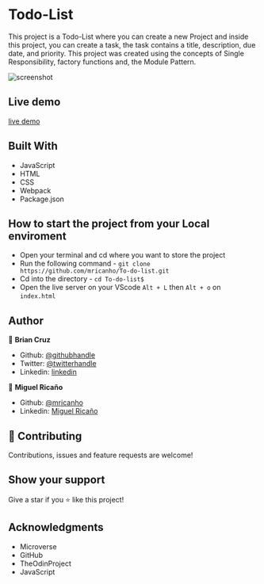 # Todo-List

This project is a Todo-List where you can create a new Project and inside this project, you can create a task, the task contains a title, description, due date, and priority.
This project was created using the concepts of Single Responsibility, factory functions and, the Module Pattern.

![screenshot](dist/assets/images/screen-1.JPG)

## Live demo

[live demo]()

## Built With

- JavaScript
- HTML
- CSS
- Webpack
- Package.json

## How to start the project from your Local enviroment

- Open your terminal and cd where you want to store the project
- Run the following command - `git clone https://github.com/mricanho/To-do-list.git`
- Cd into the directory - `cd To-do-list$`
- Open the live server on your VScode `Alt + L` then `Alt + o` on `index.html`

## Author

👤 **Brian Cruz**

- Github: [@githubhandle](https://github.com/BrianSammit)
- Twitter: [@twitterhandle](https://twitter.com/cruzsammit)
- Linkedin: [linkedin](https://www.linkedin.com/in/brian-sammit-cruz-rodriguez-5877551a8/)

👤 **Miguel Ricaño**

- Github: [@mricanho](https://github.com/mricanho)
- Linkedin: [Miguel Ricaño](https://www.linkedin.com/in/mricanho/)

## 🤝 Contributing

Contributions, issues and feature requests are welcome!

## Show your support

Give a star if you :star: like this project!

## Acknowledgments

- Microverse
- GitHub
- TheOdinProject
- JavaScript

